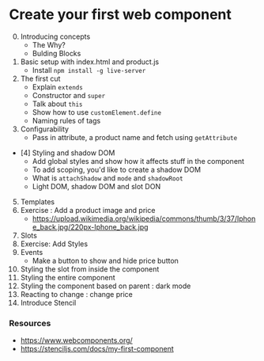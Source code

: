 # Create your first web component

0. Introducing concepts
   * The Why?
   * Bulding Blocks
1. Basic setup with index.html and product.js
    * Install `npm install -g live-server`
2. The first cut
    * Explain `extends`
    * Constructor and `super`
    * Talk about `this`
    * Show how to use `customElement.define`
    * Naming rules of tags
3. Configurability
    * Pass in attribute, a product name and fetch using `getAttribute`
* [4] Styling and shadow DOM
    * Add global styles and show how it affects stuff in the component
    * To add scoping, you'd like to create a shadow DOM
    * What is `attachShadow` and `mode` and `shadowRoot`
    * Light DOM, shadow DOM and slot DON
5. Templates
6. Exercise : Add a product image and price
    * https://upload.wikimedia.org/wikipedia/commons/thumb/3/37/Iphone_back.jpg/220px-Iphone_back.jpg
7. Slots
8. Exercise: Add Styles
9. Events
    * Make a button to show and hide price button
10. Styling the slot from inside the component
11. Styling the entire component
12. Styling the component based on parent :  dark mode
13. Reacting to change : change price
14. Introduce Stencil


### Resources
- https://www.webcomponents.org/
- https://stenciljs.com/docs/my-first-component


